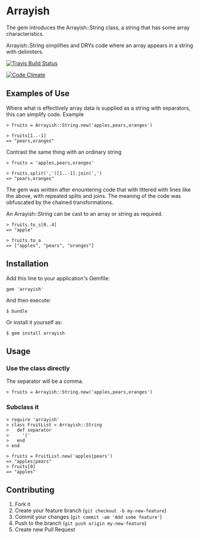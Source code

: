 # Arrayish

The gem introduces the Arrayish::String class, a string that has
some array characteristics.

Arrayish::String simplifies and DRYs code where an array appears in a
string with delimiters.

[![Travis Build
Status](https://travis-ci.org/baob/arrayish.svg?branch=master)](https://travis-ci.org/baob/testing-in-nodejs)

[![Code
Climate](https://codeclimate.com/github/baob/arrayish/badges/gpa.svg)](https://codeclimate.com/github/baob/arrayish)

## Examples of Use

Where what is effectively array data is supplied as a string with separators,
this can simplify code. Example

    > fruits = Arrayish::String.new('apples,pears,oranges')

    > fruits[1..-1]
    => "pears,oranges"

Contrast the same thing with an ordinary string

    > fruits = 'apples,pears,oranges'

    > fruits.split(',')[1..-1].join(',')
    => "pears,oranges"

The gem was written after enountering code that with littered with lines
like the above, with repeated splits and joins. The meaning of the code
was obfuscated by the chained transformations.

An Arrayish::String can be cast to an array or string as required.

    > fruits.to_s[0..4]
    => "apple"

    > fruits.to_a
    => ["apples", "pears", "oranges"]

## Installation

Add this line to your application's Gemfile:

    gem 'arrayish'

And then execute:

    $ bundle

Or install it yourself as:

    $ gem install arrayish

## Usage

### Use the class directly

The separator will be a comma.

    > fruits = Arrayish::String.new('apples,pears,oranges')

### Subclass it

    > require 'arrayish'
    > class FruitList < Arrayish::String
    >   def separator
    >     '|'
    >   end
    > end

    > fruits = FruitList.new('apples|pears')
    => "apples|pears"
    > fruits[0]
    => "apples"

## Contributing

1. Fork it
2. Create your feature branch (`git checkout -b my-new-feature`)
3. Commit your changes (`git commit -am 'Add some feature'`)
4. Push to the branch (`git push origin my-new-feature`)
5. Create new Pull Request
